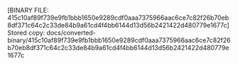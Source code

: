 [BINARY FILE: 415c10af89f739e9fb1bbb1650e9289cdf0aaa7375966aac6ce7c82f26b70eb8df371c64c2c33de84b9a61cd4f4bb6144d13d56b2421422d480779e1677c]
Stored copy: docs/converted-binary/415c10af89f739e9fb1bbb1650e9289cdf0aaa7375966aac6ce7c82f26b70eb8df371c64c2c33de84b9a61cd4f4bb6144d13d56b2421422d480779e1677c
